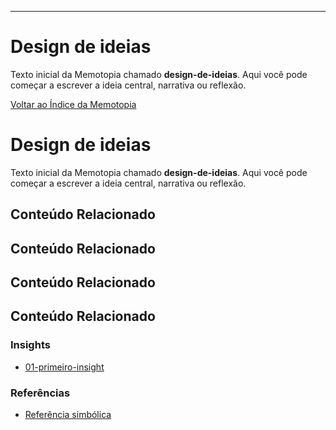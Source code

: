 ---
# Design de ideias

Texto inicial da Memotopia chamado **design-de-ideias**.
Aqui você pode começar a escrever a ideia central, narrativa ou reflexão.

[Voltar ao Índice da Memotopia](../../INDEX.md)

# Design de ideias

Texto inicial da Memotopia chamado **design-de-ideias**.
Aqui você pode começar a escrever a ideia central, narrativa ou reflexão.

## Conteúdo Relacionado


## Conteúdo Relacionado


## Conteúdo Relacionado


## Conteúdo Relacionado

<!-- RELATED_CONTENT_START -->
### Insights
*   [01-primeiro-insight](./insights/01-primeiro-insight.md)
### Referências
*   [Referência simbólica](./referencias/ref1.md)
<!-- RELATED_CONTENT_END -->




